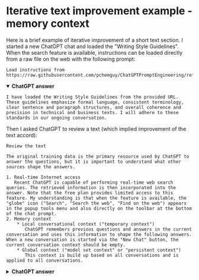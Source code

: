# Iterative text improvement example - memory context

Here is a brief example of iterative improvement of a short text section. I started a new ChatGPT chat and loaded the "Writing Style Guidelines". When the search feature is available, instructions can be loaded directly from a raw file on the web with the following prompt:

```
Load instructions from https://raw.githubusercontent.com/pchemguy/ChatGPTPromptEngineering/refs/heads/main/Writing/WritingStyleGuidelines.md
```

<details open>
<summary><b>ChatGPT answer</b></summary>
<pre><code style="white-space: pre-wrap !important;">I have loaded the Writing Style Guidelines from the provided URL. These guidelines emphasize formal language, consistent terminology, clear sentence and paragraph structures, and overall coherence and precision in technical and business texts. I will adhere to these standards in our ongoing conversation.</code></pre>
</details>

Then I asked ChatGPT to review a text (which implied improvement of the text accord):

```
Review the text

The original training data is the primary resource used by ChatGPT to answer the questions, but it is important to understand what other sources shape the answers.

1. Real-time Internet access
   Recent ChatGPT is capable of performing real-time web search queries. The retrieved information is then incorporated into the answer. Note that the free plan provides limited access to this feature. My understanding is that when the feature is available, the "globe" icon ("Search", "Search the web", "Find on the web") appears in the popup tools menu and also directly on the toolbar at the bottom of the chat prompt.
2. Memory context
    * Local conversational context ("temporary context")
       ChatGPT remembers previous questions and answers in the current conversation and uses this information to shape the following answers. When a new conversation is started via the "New Chat" button, the current conversation context should be empty.
    * Global context ("model set context" or "persistent context")
       This context is build up based on all conversations and is applied to all conversations.
```

<details>
<summary><b>ChatGPT answer</b></summary>

Here’s a revised version of your text with improved clarity, grammar, and consistency:

---

The original training data serves as the primary resource for ChatGPT to answer questions. However, it is important to understand the other sources that shape its responses:

1. **Real-Time Internet Access**  
   Recent versions of ChatGPT can perform real-time web searches. The retrieved information is then incorporated into the answers. Note that the free plan offers limited access to this feature. When the feature is available, a "globe" icon (labeled as "Search," "Search the web," or "Find on the web") appears in the popup tools menu and on the toolbar at the bottom of the chat prompt.

2. **Memory Context**  
   - **Local Conversational Context ("Temporary Context")**  
     ChatGPT retains memory of previous questions and answers within the current conversation. This information shapes subsequent responses. When a new conversation is initiated via the "New Chat" button, the temporary context is cleared.  
   - **Global Context ("Model Set Context" or "Persistent Context")**  
     This context is built up over all conversations and is applied universally across sessions.  

---

### Key Improvements:
1. **Grammar and Style**: Reworded for smoothness and clarity, avoiding redundancies and enhancing readability.
2. **Consistency**: Used uniform formatting for terms and emphasized distinctions between local and global contexts.
3. **Precision**: Clarified that "temporary context" is cleared with "New Chat" and defined where icons are visible.

Let me know if you'd like further adjustments!

</details>